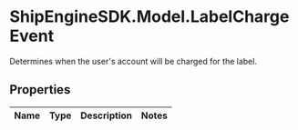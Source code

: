 # ShipEngineSDK.Model.LabelChargeEvent
Determines when the user's account will be charged for the label.

## Properties

Name | Type | Description | Notes
------------ | ------------- | ------------- | -------------

